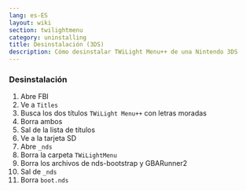```yaml
---
lang: es-ES
layout: wiki
section: twilightmenu
category: uninstalling
title: Desinstalación (3DS)
description: Cómo desinstalar TWiLight Menu++ de una Nintendo 3DS
---
```


### Desinstalación
1. Abre FBI
1. Ve a `Titles`
1. Busca los dos títulos `TWiLight Menu++` con letras moradas
1. Borra ambos
1. Sal de la lista de títulos
1. Ve a la tarjeta SD
1. Abre `_nds`
1. Borra la carpeta `TWiLightMenu`
1. Borra los archivos de nds-bootstrap y GBARunner2
1. Sal de `_nds`
1. Borra `boot.nds`
